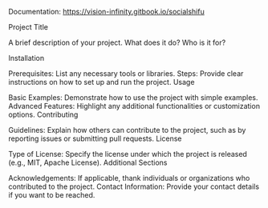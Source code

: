Documentation: https://vision-infinity.gitbook.io/socialshifu



Project Title

A brief description of your project. What does it do? Who is it for?

Installation

Prerequisites: List any necessary tools or libraries.
Steps: Provide clear instructions on how to set up and run the project.
Usage

Basic Examples: Demonstrate how to use the project with simple examples.
Advanced Features: Highlight any additional functionalities or customization options.
Contributing

Guidelines: Explain how others can contribute to the project, such as by reporting issues or submitting pull requests.
License

Type of License: Specify the license under which the project is released (e.g., MIT, Apache License).
Additional Sections

Acknowledgements: If applicable, thank individuals or organizations who contributed to the project.
Contact Information: Provide your contact details if you want to be reached.
